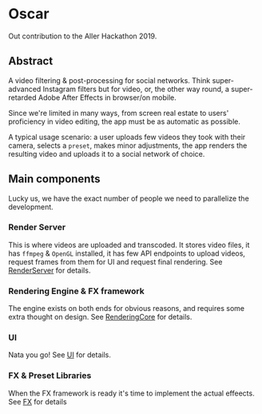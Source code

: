 # Oscar
Out contribution to the Aller Hackathon 2019.

## Abstract
A video filtering & post-processing for social networks. Think super-advanced Instagram filters but for video, or, the other way round, a super-retarded Adobe After Effects in browser/on mobile.

Since we're limited in many ways, from screen real estate to users' proficiency in video editing, the app must be as automatic as possible.

A typical usage scenario: a user uploads few videos they took with their camera, selects a `preset`, makes minor adjustments, the app renders the resulting video and uploads it to a social network of choice.

## Main components
Lucky us, we have the exact number of people we need to parallelize the development.

### Render Server
This is where videos are uploaded and transcoded. It stores video files, it has `ffmpeg` & `OpenGL` installed, it has few API endpoints to upload videos, request frames from them for UI and request final rendering. See [RenderServer](doc/RenderServer.md) for details.

### Rendering Engine & FX framework
The engine exists on both ends for obvious reasons, and requires some extra thought on design. See [RenderingCore](doc/RenderingCore.md) for details.

### UI
Nata you go! See [UI](doc/UI.md) for details.

### FX & Preset Libraries
When the FX framework is ready it's time to implement the actual effeects. See [FX](doc/FX.md) for details